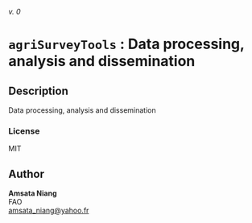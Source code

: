 _v. 0_  

`agriSurveyTools` : Data processing, analysis and dissemination
===============================================================

Description
-----------

Data processing, analysis and dissemination

### License
MIT

Author
------

**Amsata Niang**  
FAO  
amsata_niang@yahoo.fr  
